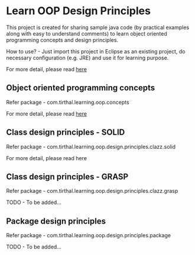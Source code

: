 Learn OOP Design Principles
===========================

This project is created for sharing sample java code (by practical examples along with easy to understand comments) to learn object oriented programming concepts and design principles.

How to use? - Just import this project in Eclipse as an existing project, do necessary configuration (e.g. JRE) and use it for learning purpose.

For more detail, please read [here](http://tirthalpatel.blogspot.in/2014/01/oop-design-fundamentals-and-principles.html)


Object oriented programming concepts
------------------------------------

Refer package - com.tirthal.learning.oop.concepts

For more detail, please read [here](http://tirthalpatel.blogspot.in/2014/01/oop-design-part-1-fundamentals.html)

 
Class design principles - SOLID
--------------------------------

Refer package - com.tirthal.learning.oop.design.principles.clazz.solid

For more detail, please read here


Class design principles - GRASP
-------------------------------

Refer package - com.tirthal.learning.oop.design.principles.clazz.grasp

TODO - To be added...


Package design principles
-------------------------

Refer package - com.tirthal.learning.oop.design.principles.package

TODO - To be added... 